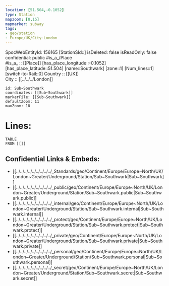 ```yaml
---
location: [51.504,-0.1052] 
type: Station 
mapzoom: [8,15] 
mapmarker: subway 
tags:
- geo/station
- Europe/UK/City~London
---
```

SpocWebEntityId: 156165
[StationSId::] 
isDeleted: false
isReadOnly: false
confidential: public
#is_a_/Place  
#is_a_ :: [[Place]] 
[has_place_longitude::-0.1052] 
[has_place_latitude::51.504] 
[name::Southwark] 
[zone::1] 
[Num_lines::1] 
[switch-to-Rail::0] 
Country :: [[UK]]  
City :: [[../../../London]]  


```leaflet
id: Sub~Southwark
coordinates: [[Sub~Southwark]] 
markerFile: [[Sub~Southwark]] 
defaultZoom: 11 
maxZoom: 18
```


# Lines: 
```dataview
TABLE 
FROM [[]] 
```

## Confidential Links & Embeds: 
- [[../../../../../../../../../_Standards/geo/Continent/Europe/Europe~North/UK/London~Greater/Underground/Station/Sub~Southwark|Sub~Southwark]] 
- [[../../../../../../../../../_public/geo/Continent/Europe/Europe~North/UK/London~Greater/Underground/Station/Sub~Southwark.public|Sub~Southwark.public]] 
- [[../../../../../../../../../_internal/geo/Continent/Europe/Europe~North/UK/London~Greater/Underground/Station/Sub~Southwark.internal|Sub~Southwark.internal]] 
- [[../../../../../../../../../_protect/geo/Continent/Europe/Europe~North/UK/London~Greater/Underground/Station/Sub~Southwark.protect|Sub~Southwark.protect]] 
- [[../../../../../../../../../_private/geo/Continent/Europe/Europe~North/UK/London~Greater/Underground/Station/Sub~Southwark.private|Sub~Southwark.private]] 
- [[../../../../../../../../../_personal/geo/Continent/Europe/Europe~North/UK/London~Greater/Underground/Station/Sub~Southwark.personal|Sub~Southwark.personal]] 
- [[../../../../../../../../../_secret/geo/Continent/Europe/Europe~North/UK/London~Greater/Underground/Station/Sub~Southwark.secret|Sub~Southwark.secret]] 

